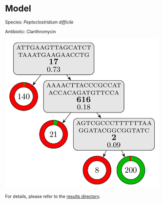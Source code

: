
# Model

Species: *Peptoclostridium difficile*

Antibiotic: Clarithromycin

<a href="./model.pdf"><img src="./model.png" /></a>

For details, please refer to the [results directory](../../../../../results/cart_b/peptoclostridium%20difficile/clarithromycin/repeat_1/).

